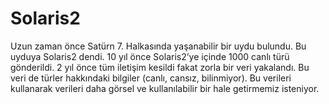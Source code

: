 # Solaris2
Uzun zaman önce Satürn 7. Halkasında yaşanabilir bir uydu bulundu. Bu uyduya Solaris2 dendi. 10 yıl önce Solaris2’ye içinde 1000 canlı türü gönderildi. 2 yıl önce tüm iletişim kesildi fakat zorla bir veri yakalandı. Bu veri de türler hakkındaki bilgiler (canlı, cansız, bilinmiyor). Bu verileri kullanarak verileri daha görsel ve kullanılabilir bir hale getirmemiz isteniyor.

